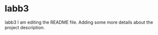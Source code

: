 # labb3
labb3
I am editing the README file. Adding some more details about the project description.
